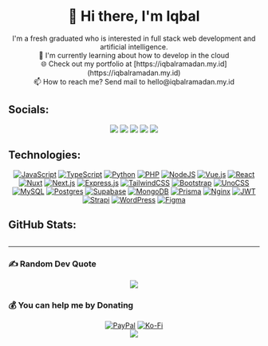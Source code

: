 <h1 style="text-align: center;" align="center">👋 Hi there, I'm Iqbal</h1>
<p align="center">I'm a fresh graduated who is interested in full stack web development and artificial intelligence.<br>
🌱 I'm currently learning about how to develop in the cloud<br>
🌐 Check out my portfolio at [https://iqbalramadan.my.id](https://iqbalramadan.my.id)<br>
📫 How to reach me? Send mail to hello@iqbalramadan.my.id</p>

## Socials:
<div align="center">
<a href="https://facebook.com/balramadan_"><img src="https://img.shields.io/badge/Facebook-%231877F2.svg?logo=Facebook&logoColor=white" /></a>
<a href="https://instagram.com/balramadan"><img src="https://img.shields.io/badge/Instagram-%23E4405F.svg?logo=Instagram&logoColor=white" /></a>
<a href="https://linkedin.com/in/balramadan"><img src="https://img.shields.io/badge/LinkedIn-%230077B5.svg?logo=linkedin&logoColor=white"/></a>
<a href="https://stackoverflow.com/users/17041516"><img src="https://img.shields.io/badge/-Stackoverflow-FE7A16?logo=stack-overflow&logoColor=white" /></a>
<a href="mailto:hello@iqbalramadan.my.id"><img src="https://img.shields.io/badge/Email-D14836?logo=gmail&logoColor=white" /></a>
</div>

## Technologies:
<div align="center">
<a href="#"><img src="https://img.shields.io/badge/Javascript-%23323330.svg?logo=javascript&logoColor=%23F7DF1E" alt="JavaScript"></a>
<a href="#"><img src="https://img.shields.io/badge/TypeScript-3178C6?logo=typescript&logoColor=fff" alt="TypeScript"></a>
<a href="#"><img src="https://img.shields.io/badge/Python-3670A0?logo=python&logoColor=ffdd54" alt="Python"></a>
<a href="#"><img src="https://img.shields.io/badge/PHP-%23777BB4.svg?logo=php&logoColor=white" alt="PHP"></a>
<a href="#"><img src="https://img.shields.io/badge/Node.js-6DA55F?logo=node.js&logoColor=white" alt="NodeJS"></a>
<a href="#"><img src="https://img.shields.io/badge/Vue.js-4FC08D?logo=vuedotjs&logoColor=fff" alt="Vue.js"></a>
<a href="#"><img src="https://img.shields.io/badge/React-%2320232a.svg?logo=react&logoColor=%2361DAFB" alt="React"></a>
<a href="#"><img src="https://img.shields.io/badge/Nuxt-002E3B?logo=nuxt&logoColor=#00DC82" alt="Nuxt"></a>
<a href="#"><img src="https://img.shields.io/badge/Next.js-black?logo=next.js&logoColor=white" alt="Next.js"></a>
<a href="#"><img src="https://img.shields.io/badge/Express.js-%23404d59.svg?logo=express&logoColor=%2361DAFB" alt="Express.js"></a>
<a href="#"><img src="https://img.shields.io/badge/Tailwind%20CSS-%2338B2AC.svg?logo=tailwind-css&logoColor=white" alt="TailwindCSS"></a>
<a href="#"><img src="https://img.shields.io/badge/Bootstrap-7952B3?logo=bootstrap&logoColor=fff" alt="Bootstrap"></a>
<a href="#"><img src="https://img.shields.io/badge/unocss-333333?logo=unocss&logoColor=fff" alt="UnoCSS"></a>
<a href="#"><img src="https://img.shields.io/badge/MySQL-4479A1?logo=mysql&logoColor=fff" alt="MySQL"></a>
<a href="#"><img src="https://img.shields.io/badge/Postgres-%23316192.svg?logo=postgresql&logoColor=white" alt="Postgres"></a>
<a href="#"><img src="https://img.shields.io/badge/Supabase-3FCF8E?logo=supabase&logoColor=fff" alt="Supabase"></a>
<a href="#"><img src="https://img.shields.io/badge/MongoDB-%234ea94b.svg?logo=mongodb&logoColor=white" alt="MongoDB"></a>
<a href="#"><img src="https://img.shields.io/badge/Prisma-2D3748?logo=prisma&logoColor=white" alt="Prisma"></a>
<a href="#"><img src="https://img.shields.io/badge/Nginx-%23009639.svg?logo=nginx&logoColor=white" alt="Nginx"></a>
<a href="#"><img src="https://img.shields.io/badge/JWT-black?logo=JSON%20web%20tokens" alt="JWT"></a>
<a href="#"><img src="https://img.shields.io/badge/Strapi-%232E7EEA.svg?logo=strapi&logoColor=white" alt="Strapi"></a>
<a href="#"><img src="https://img.shields.io/badge/WordPress-%2321759B.svg?logo=wordpress&logoColor=white" alt="WordPress"></a>
<a href="#"><img src="https://img.shields.io/badge/Figma-F24E1E?logo=figma&logoColor=white" alt="Figma"></a>
</div>

## GitHub Stats:
<div align="center">
<img src="https://github-readme-stats.vercel.app/api?username=balramadan&theme=codeSTACKr&hide_border=false&include_all_commits=true" alt=""><br/>
<img src="https://nirzak-streak-stats.vercel.app/?user=balramadan&theme=codeSTACKr&hide_border=false" alt=""><br/>
<img src="https://github-readme-stats.vercel.app/api/top-langs/?username=balramadan&theme=codeSTACKr&hide_border=false&include_all_commits=true&count_private=true&layout=compact" alt="">
</div>
<hr>

### ✍️ Random Dev Quote
<div align="center">
<img src="https://quotes-github-readme.vercel.app/api?type=horizontal&theme=tokyonight" />
</div>

### 💰 You can help me by Donating
<div align="center">
<a href="https://paypal.me/balramadan"><img src="https://img.shields.io/badge/PayPal-00457C?style=for-the-badge&logo=paypal&logoColor=white" alt="PayPal"></a>
<a href="https://ko-fi.com/balramadan"><img src="https://img.shields.io/badge/Ko--fi-F16061?style=for-the-badge&logo=ko-fi&logoColor=white" alt="Ko-Fi"></a>
</div>
<div align="center"><img src="https://vbr.nathanchung.dev/badge?page_id=balramadan" /></div>

<!--
**balramadan/balramadan** is a ✨ _special_ ✨ repository because its `README.md` (this file) appears on your GitHub profile.

Here are some ideas to get you started:

- 🔭 I’m currently working on ...
- 🌱 I’m currently learning ...
- 👯 I’m looking to collaborate on ...
- 🤔 I’m looking for help with ...
- 💬 Ask me about ...
- 📫 How to reach me: ...
- 😄 Pronouns: ...
- ⚡ Fun fact: ...
-->
